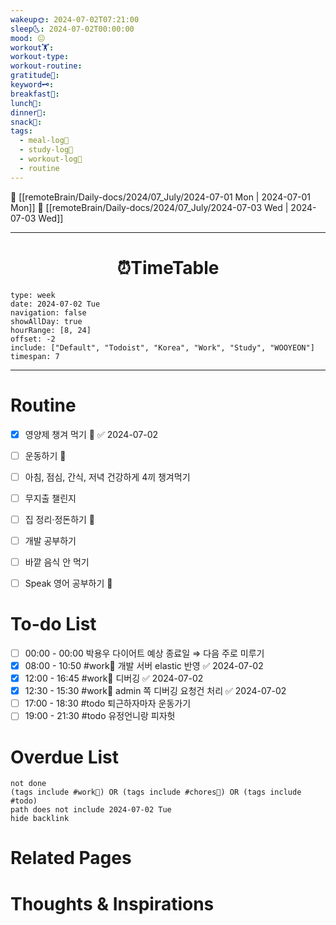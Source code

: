 ```yaml
---
wakeup🌞: 2024-07-02T07:21:00
sleep🌜: 2024-07-02T00:00:00
mood: 😐
workout🏋️: 
workout-type: 
workout-routine: 
gratitude🙏: 
keyword🗝️: 
breakfast🍳: 
lunch🍚: 
dinner🥗: 
snack🍬: 
tags:
  - meal-log📝
  - study-log📓
  - workout-log💪
  - routine
---
```


🔺 [[remoteBrain/Daily-docs/2024/07_July/2024-07-01 Mon | 2024-07-01 Mon]]
🔻 [[remoteBrain/Daily-docs/2024/07_July/2024-07-03 Wed | 2024-07-03 Wed]]
___
<h1> <center>⏰TimeTable </center> </h1>

```gEvent
type: week
date: 2024-07-02 Tue
navigation: false
showAllDay: true
hourRange: [8, 24]
offset: -2
include: ["Default", "Todoist", "Korea", "Work", "Study", "WOOYEON"]
timespan: 7
```

--- 


# Routine 

- [x] 영양제 챙겨 먹기 🔼 ✅ 2024-07-02
- [ ] 운동하기 🔼
- [ ] 아침, 점심, 간식, 저녁 건강하게 4끼 챙겨먹기
- [ ] 무지출 챌린지 
- [ ] 집 정리·정돈하기 🔼
- [ ] 개발 공부하기
- [ ] 바깥 음식 안 먹기 
- [ ] Speak 영어 공부하기 🔼 


# To-do List

- [ ] 00:00 - 00:00  박용우 다이어트 예상 종료일 ⇒ 다음 주로 미루기 
- [x] 08:00 - 10:50 #work💼 개발 서버 elastic 반영 ✅ 2024-07-02
- [x] 12:00 - 16:45 #work💼 디버깅 ✅ 2024-07-02
- [x] 12:30 - 15:30 #work💼 admin 쪽 디버깅 요청건 처리 ✅ 2024-07-02
- [ ] 17:00 - 18:30 #todo 퇴근하자마자 운동가기
- [ ] 19:00 - 21:30 #todo 유정언니랑 피자헛
# Overdue List
```tasks
not done
(tags include #work💼) OR (tags include #chores🧺) OR (tags include #todo)
path does not include 2024-07-02 Tue
hide backlink
```

# Related Pages



# Thoughts & Inspirations

